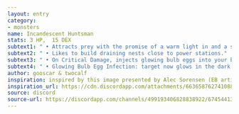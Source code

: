 ```yaml
---
layout: entry
category:
- monsters 
name: Incandescent Huntsman
stats: 3 HP,  15 DEX
subtext1: " • Attracts prey with the promise of a warm light in and a stolen humanoid face in the dark."
subtext2: " • Likes to build draining nests close to power stations."
subtext3: " • On Critical Damage, injects glowing bulb eggs into your bloodstream. "
subtext4: " • Glowing Bulb Egg Infection: target now glows in the dark (brighter in high electric areas). While infected they are drawn (CHA negates) to touch high voltage objects like a moth towards bright lights. If killed while touching said object 2d4 Incandescent Huntsmanlings escape, all bearing the target's face. The eggs can be removed by aggressive degaussing (you'll need a specialist or a very big magnet) or by avoiding all things electrical for a span of two weeks."
author: gooscar & twocalf
inspiration: inspired by this image presented by Alec Sorensen (EB artist)
inspiration_url: https://cdn.discordapp.com/attachments/663658762741088284/700085011331678258/cqwf9gpaqf311.png
source: discord
source-url: https://discordapp.com/channels/499193406828838922/674544134798966806/700112795928100974
---
```

